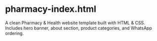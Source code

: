 # pharmacy-index.html
A clean Pharmacy &amp; Health website template built with HTML &amp; CSS. Includes hero banner, about section, product categories, and WhatsApp ordering.
